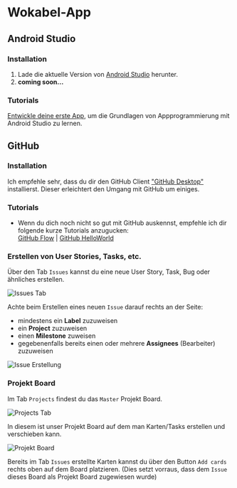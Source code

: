 # Wokabel-App

## Android Studio
### Installation
1. Lade die aktuelle Version von [Android Studio](https://developer.android.com/studio/) herunter.
2. **coming soon...**
### Tutorials
[Entwickle deine erste App](https://developer.android.com/training/basics/firstapp/), um die Grundlagen von Appprogrammierung mit Android Studio zu lernen.

## GitHub
### Installation
Ich empfehle sehr, dass du dir den GitHub Client ["GitHub Desktop"](https://desktop.github.com) installierst.
Dieser erleichtert den Umgang mit GitHub um einiges.
### Tutorials
- Wenn du dich noch nicht so gut mit GitHub auskennst, empfehle ich dir folgende kurze Tutorials anzugucken: 
<br>[GitHub Flow](https://guides.github.com/introduction/flow/) | [GitHub HelloWorld](https://guides.github.com/activities/hello-world/)
### Erstellen von User Stories, Tasks, etc.
Über den Tab `Issues` kannst du eine neue User Story, Task, Bug oder ähnliches erstellen.

![Issues Tab](https://i.imgur.com/pywjgbN.png)

Achte beim Erstellen eines neuen `Issue` darauf rechts an der Seite: 
- mindestens ein **Label** zuzuweisen
- ein **Project** zuzuweisen
- einen **Milestone** zuweisen
- gegebenenfalls bereits einen oder mehrere **Assignees** (Bearbeiter) zuzuweisen

![Issue Erstellung](https://i.imgur.com/shZD6wH.png)

### Projekt Board
Im Tab `Projects` findest du das `Master` Projekt Board.

![Projects Tab](https://i.imgur.com/yoCQOU3.png)

In diesem ist unser Projekt Board auf dem man Karten/Tasks erstellen und verschieben kann.

![Projekt Board](https://i.imgur.com/jF3y5pE.png)

Bereits im Tab `Issues` erstellte Karten kannst du über den Button `Add cards` rechts oben auf dem Board platzieren. (Dies setzt vorraus, dass dem `Issue` dieses Board als Projekt Board zugewiesen wurde)

